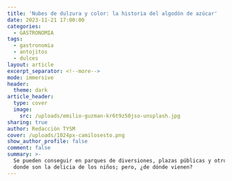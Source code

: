 ```yaml
---
title: 'Nubes de dulzura y color: la historia del algodón de azúcar'
date: 2023-11-21 17:00:00
categories:
  - GASTRONOMIA
tags:
  - gastronomia
  - antojitos
  - dulces
layout: article
excerpt_separator: <!--more-->
mode: immersive
header:
  theme: dark
article_header:
  type: cover
  image:
    src: /uploads/emilio-guzman-kr6t9z50jso-unsplash.jpg
sharing: true
author: Redacción TYSM
cover: /uploads/1024px-camilosesto.png
show_author_profile: false
comment: false
summary: >-
  Se pueden conseguir en parques de diversiones, plazas públicas y otros sitios
  donde son la delicia de los niños; pero, ¿de dónde vienen?
---
```

